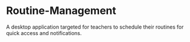 # Routine-Management
A desktop application targeted for teachers to schedule their routines for quick access and notifications.
